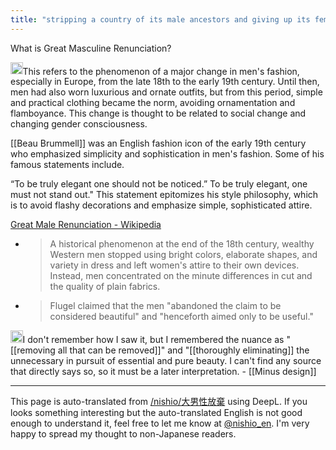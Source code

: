 ```yaml
---
title: "stripping a country of its male ancestors and giving up its female ancestors"
---
```


What is Great Masculine Renunciation?

<img src='https://scrapbox.io/api/pages/nishio-en/gpt/icon' alt='gpt.icon' height="19.5"/>This refers to the phenomenon of a major change in men's fashion, especially in Europe, from the late 18th to the early 19th century. Until then, men had also worn luxurious and ornate outfits, but from this period, simple and practical clothing became the norm, avoiding ornamentation and flamboyance. This change is thought to be related to social change and changing gender consciousness.

[[Beau Brummell]] was an English fashion icon of the early 19th century who emphasized simplicity and sophistication in men's fashion. Some of his famous statements include.

“To be truly elegant one should not be noticed.”
To be truly elegant, one must not stand out."
This statement epitomizes his style philosophy, which is to avoid flashy decorations and emphasize simple, sophisticated attire.

[Great Male Renunciation - Wikipedia](https://en.wikipedia.org/wiki/Great_Male_Renunciation)
- > A historical phenomenon at the end of the 18th century, wealthy Western men stopped using bright colors, elaborate shapes, and variety in dress and left women's attire to their own devices. Instead, men concentrated on the minute differences in cut and the quality of plain fabrics.
- > Flugel claimed that the men "abandoned the claim to be considered beautiful" and "henceforth aimed only to be useful."

<img src='https://scrapbox.io/api/pages/nishio-en/nishio/icon' alt='nishio.icon' height="19.5"/>I don't remember how I saw it, but I remembered the nuance as "[[removing all that can be removed]]" and "[[thoroughly eliminating]] the unnecessary in pursuit of essential and pure beauty. I can't find any source that directly says so, so it must be a later interpretation.
    - [[Minus design]]

---
This page is auto-translated from [/nishio/大男性放棄](https://scrapbox.io/nishio/大男性放棄) using DeepL. If you looks something interesting but the auto-translated English is not good enough to understand it, feel free to let me know at [@nishio_en](https://twitter.com/nishio_en). I'm very happy to spread my thought to non-Japanese readers.